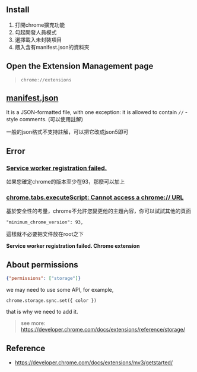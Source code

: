 ## Install

1. 打開chrome擴充功能
2. 勾起開發人員模式
3. 選擇載入未封裝項目
4. 餵入含有manifest.json的資料夾

## Open the Extension Management page

> ``chrome://extensions``

## [manifest.json](https://developer.mozilla.org/en-US/docs/Mozilla/Add-ons/WebExtensions/manifest.json)

It is a JSON-formatted file, with one exception: it is allowed to contain ``//`` -style comments. (可以使用註解)

一般的json格式不支持註解，可以把它改成json5即可

## Error

### [Service worker registration failed.](https://stackoverflow.com/a/66115801/9935654)

如果您確定chrome的版本至少在93，那麼可以加上

### [chrome.tabs.executeScript: Cannot access a chrome:// URL](https://stackoverflow.com/a/24606853/9935654)

基於安全性的考量，chrome不允許您變更他的主題內容，你可以試試其他的頁面

```
"minimum_chrome_version": 93,
```

這樣就不必要把文件放在root之下

**Service worker registration failed. Chrome extension**

## About permissions

```json
{"permissions": ["storage"]}
```

we may need to use some API, for example,
```
chrome.storage.sync.set({ color })
```

that is why we need to add it.

> see more: https://developer.chrome.com/docs/extensions/reference/storage/

## Reference

- https://developer.chrome.com/docs/extensions/mv3/getstarted/
